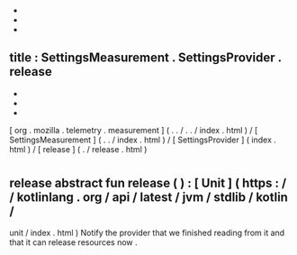 -
-
-
title
:
SettingsMeasurement
.
SettingsProvider
.
release
-
-
-
-
[
org
.
mozilla
.
telemetry
.
measurement
]
(
.
.
/
.
.
/
index
.
html
)
/
[
SettingsMeasurement
]
(
.
.
/
index
.
html
)
/
[
SettingsProvider
]
(
index
.
html
)
/
[
release
]
(
.
/
release
.
html
)
#
release
abstract
fun
release
(
)
:
[
Unit
]
(
https
:
/
/
kotlinlang
.
org
/
api
/
latest
/
jvm
/
stdlib
/
kotlin
/
-
unit
/
index
.
html
)
Notify
the
provider
that
we
finished
reading
from
it
and
that
it
can
release
resources
now
.

